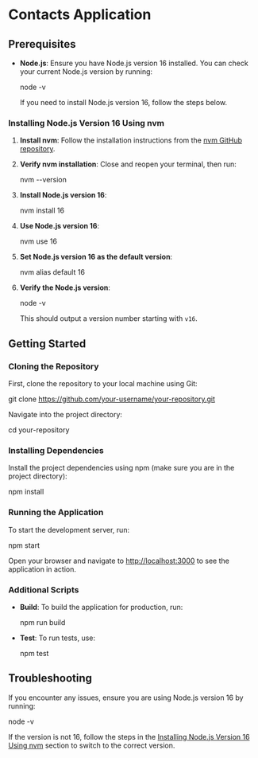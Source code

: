 # Contacts Application

## Prerequisites

- **Node.js**: Ensure you have Node.js version 16 installed. You can check your current Node.js version by running:

  node -v

  If you need to install Node.js version 16, follow the steps below.

### Installing Node.js Version 16 Using nvm

1. **Install nvm**: Follow the installation instructions from the [nvm GitHub repository](https://github.com/nvm-sh/nvm#install--update-script).

2. **Verify nvm installation**: Close and reopen your terminal, then run:

    nvm --version

3. **Install Node.js version 16**:

    nvm install 16

4. **Use Node.js version 16**:

    nvm use 16

5. **Set Node.js version 16 as the default version**:

    nvm alias default 16

6. **Verify the Node.js version**:

    node -v

    This should output a version number starting with `v16`.

## Getting Started

### Cloning the Repository

First, clone the repository to your local machine using Git:

git clone https://github.com/your-username/your-repository.git

Navigate into the project directory:

cd your-repository

### Installing Dependencies

Install the project dependencies using npm (make sure you are in the project directory):

npm install

### Running the Application

To start the development server, run:

npm start

Open your browser and navigate to [http://localhost:3000](http://localhost:3000) to see the application in action.

### Additional Scripts

- **Build**: To build the application for production, run:

  npm run build

- **Test**: To run tests, use:

  npm test

## Troubleshooting

If you encounter any issues, ensure you are using Node.js version 16 by running:

node -v

If the version is not 16, follow the steps in the [Installing Node.js Version 16 Using nvm](#installing-nodejs-version-16-using-nvm) section to switch to the correct version.
